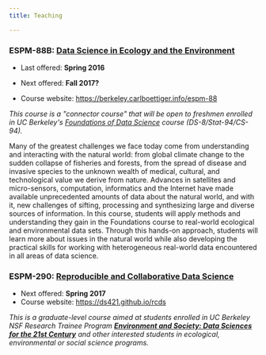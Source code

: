 ```yaml
---
title: Teaching

---
```



### ESPM-88B: [Data Science in Ecology and the Environment](http://berkeley.carlboettiger.info/espm-88b)

- Last offered: **Spring 2016**
* Next offered: **Fall 2017?**
- Course website: <https://berkeley.carlboettiger.info/espm-88>

*This course is a "connector course" that will be open to freshmen
enrolled in UC Berkeley's [Foundations of Data Science](http://data8.org)
course (DS-8/Stat-94/CS-94).*

Many of the greatest challenges we face today come from understanding
and interacting with the natural world:  from global climate change
to the sudden collapse of fisheries and forests, from the spread of
disease and invasive species to the unknown wealth of medical, cultural,
and technological value we derive from nature.  Advances in satellites
and micro-sensors, computation, informatics and the Internet have
made available unprecedented amounts of data about the natural world,
and with it, new challenges of sifting, processing and synthesizing
large and diverse sources of information. In this course, students will
apply methods and understanding they gain in the Foundations course to
real-world ecological and environmental data sets. Through this hands-on
approach, students will learn more about issues in the natural world
while also developing the practical skills for working with heterogeneous
real-world data encountered in all areas of data science.


### ESPM-290: [Reproducible and Collaborative Data Science](https://ds421.github.io/rcds)

- Next offered: **Spring 2017**
- Course website: <https://ds421.github.io/rcds>

_This is a graduate-level course aimed at students enrolled in UC Berkeley
NSF Research Trainee Program [**Environment and Society: Data Sciences
for the 21st Century**](http://ds421.berkeley.edu) and other interested
students in ecological, environmental or social science programs._

